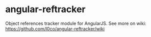 angular-reftracker
==================

Object references tracker module for AngularJS.
See more on wiki: https://github.com/l0co/angular-reftracker/wiki

